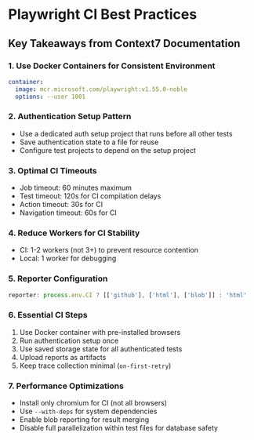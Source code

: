 # Playwright CI Best Practices

## Key Takeaways from Context7 Documentation

### 1. Use Docker Containers for Consistent Environment
```yaml
container:
  image: mcr.microsoft.com/playwright:v1.55.0-noble
  options: --user 1001
```

### 2. Authentication Setup Pattern
- Use a dedicated auth setup project that runs before all other tests
- Save authentication state to a file for reuse
- Configure test projects to depend on the setup project

### 3. Optimal CI Timeouts
- Job timeout: 60 minutes maximum
- Test timeout: 120s for CI compilation delays
- Action timeout: 30s for CI
- Navigation timeout: 60s for CI

### 4. Reduce Workers for CI Stability
- CI: 1-2 workers (not 3+) to prevent resource contention
- Local: 1 worker for debugging

### 5. Reporter Configuration
```javascript
reporter: process.env.CI ? [['github'], ['html'], ['blob']] : 'html'
```

### 6. Essential CI Steps
1. Use Docker container with pre-installed browsers
2. Run authentication setup once
3. Use saved storage state for all authenticated tests
4. Upload reports as artifacts
5. Keep trace collection minimal (`on-first-retry`)

### 7. Performance Optimizations
- Install only chromium for CI (not all browsers)
- Use `--with-deps` for system dependencies
- Enable blob reporting for result merging
- Disable full parallelization within test files for database safety